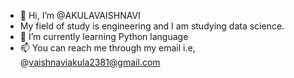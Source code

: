 - 👋 Hi, I’m @AKULAVAISHNAVI
-    My field of study is engineering and I am studying data science.
- 🌱 I’m currently learning Python language
- 📫 You can reach me through my email i.e, @vaishnaviakula2381@gmail.com

<!---
AKULAVAISHNAVI/AKULAVAISHNAVI is a ✨ special ✨ repository because its `README.md` (this file) appears on your GitHub profile.
You can click the Preview link to take a look at your changes.
--->
